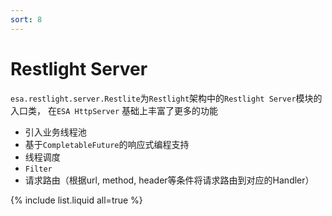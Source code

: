 ```yaml
---
sort: 8
---
```


# Restlight Server

`esa.restlight.server.Restlite`为`Restlight`架构中的`Restlight Server`模块的入口类， 在`ESA HttpServer`  基础上丰富了更多的功能

- 引入业务线程池
- 基于`CompletableFuture`的响应式编程支持
- 线程调度
- `Filter`
- 请求路由（根据url, method, header等条件将请求路由到对应的Handler）

{% include list.liquid all=true %}

